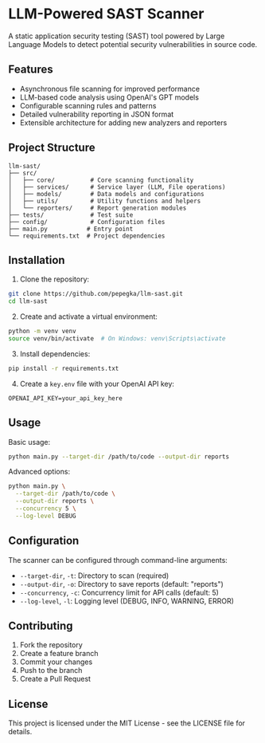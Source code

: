 # LLM-Powered SAST Scanner

A static application security testing (SAST) tool powered by Large Language Models to detect potential security vulnerabilities in source code.

## Features

- Asynchronous file scanning for improved performance
- LLM-based code analysis using OpenAI's GPT models
- Configurable scanning rules and patterns
- Detailed vulnerability reporting in JSON format
- Extensible architecture for adding new analyzers and reporters

## Project Structure

```
llm-sast/
├── src/
│   ├── core/          # Core scanning functionality
│   ├── services/      # Service layer (LLM, File operations)
│   ├── models/        # Data models and configurations
│   ├── utils/         # Utility functions and helpers
│   └── reporters/     # Report generation modules
├── tests/             # Test suite
├── config/            # Configuration files
├── main.py           # Entry point
└── requirements.txt  # Project dependencies
```

## Installation

1. Clone the repository:
```bash
git clone https://github.com/pepegka/llm-sast.git
cd llm-sast
```

2. Create and activate a virtual environment:
```bash
python -m venv venv
source venv/bin/activate  # On Windows: venv\Scripts\activate
```

3. Install dependencies:
```bash
pip install -r requirements.txt
```

4. Create a `key.env` file with your OpenAI API key:
```
OPENAI_API_KEY=your_api_key_here
```

## Usage

Basic usage:
```bash
python main.py --target-dir /path/to/code --output-dir reports
```

Advanced options:
```bash
python main.py \
  --target-dir /path/to/code \
  --output-dir reports \
  --concurrency 5 \
  --log-level DEBUG
```

## Configuration

The scanner can be configured through command-line arguments:

- `--target-dir`, `-t`: Directory to scan (required)
- `--output-dir`, `-o`: Directory to save reports (default: "reports")
- `--concurrency`, `-c`: Concurrency limit for API calls (default: 5)
- `--log-level`, `-l`: Logging level (DEBUG, INFO, WARNING, ERROR)

## Contributing

1. Fork the repository
2. Create a feature branch
3. Commit your changes
4. Push to the branch
5. Create a Pull Request

## License

This project is licensed under the MIT License - see the LICENSE file for details.
